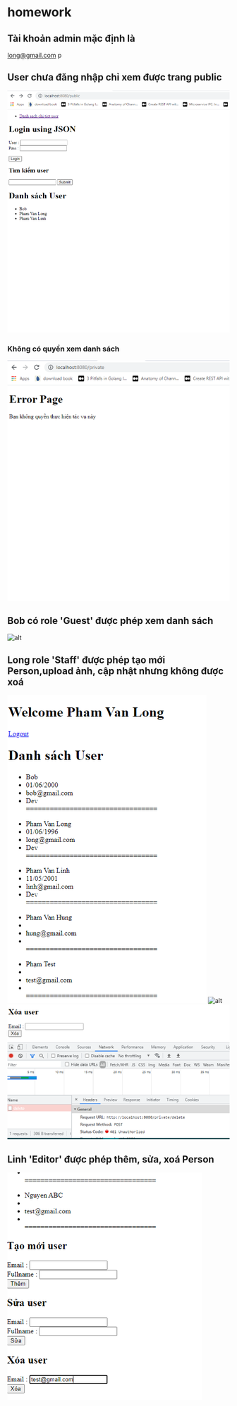 # homework

## Tài khoản admin mặc định là
long@gmail.com
p

## User chưa đăng nhập chỉ xem được trang public
![alt](https://github.com/hungpham28197/homework/blob/master/bai%20tap/ch%C6%B0a%20%C4%91%C4%83ng%20nh%E1%BA%ADp.PNG)
### Không có quyền xem danh sách
![alt](https://github.com/hungpham28197/homework/blob/master/bai%20tap/khi%20bob%20xem%20chi%20ti%E1%BA%BFt%20th%C3%AC%20b%E1%BB%8B%20ch%E1%BA%B7n.PNG)

## Bob có role 'Guest' được phép xem danh sách 
![alt](https://github.com/hungpham28197/homework/blob/master/bai%20tap/Bob%20xem%20%C4%91c%20danh%20sach%201.PNG)

## Long role 'Staff' được phép tạo mới Person,upload ảnh, cập nhật nhưng không được xoá
![alt](https://github.com/hungpham28197/homework/blob/master/bai%20tap/Long%20them%20user%20thanh%20cong.PNG)
![alt](https://github.com/hungpham28197/homework/blob/master/bai%20tap/Long%20s%E1%BB%ADa%20user.PNG)
![alt](https://github.com/hungpham28197/homework/blob/master/bai%20tap/Long%20x%C3%B3a%20user%20thanh%20b%E1%BB%8B%20ch%E1%BA%B7n.PNG)

## Linh 'Editor' được phép thêm, sửa, xoá Person
![alt](https://github.com/hungpham28197/homework/blob/master/bai%20tap/Linh%20xoa%20user.PNG)

